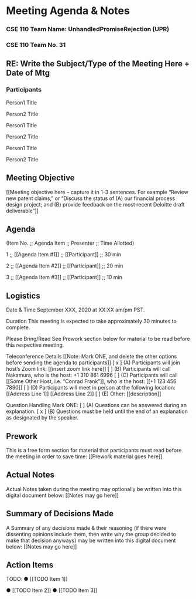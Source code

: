 # Meeting Agenda & Notes

### CSE 110 Team Name: UnhandledPromiseRejection (UPR)
### CSE 110 Team No. 31

## RE: Write the Subject/Type of the Meeting Here + Date of Mtg
### Participants

Person1
Title

Person2
Title	

Person1
Title

Person2
Title	

Person1
Title

Person2
Title

 
## Meeting Objective
[[Meeting objective here – capture it in 1-3 sentences. For example “Review new patent claims,” or “Discuss the status of (A) our financial process design project; and (B) provide feedback on the most recent Deloitte draft deliverable”]] 

## Agenda
(Item No.	;; Agenda Item ;;	Presenter ;; Time Allotted)

1 ;; [[Agenda Item #1]]	;; [[Participant]] ;; 30 min

2 ;; [[Agenda Item #2]]	;; [[Participant]] ;; 20 min

3 ;; [[Agenda Item #3]] ;; [[Participant]] ;; 10 min

## Logistics
Date & Time	September XXX, 2020 at XX:XX am/pm PST.

Duration	This meeting is expected to take approximately 30 minutes to complete.

Please Bring/Read	See Prework section below for material to be read before this respective meeting.

Teleconference Details
	[[Note: Mark ONE, and delete the other options before sending the agenda to participants]] 
[ x ] (A) Participants will join host’s Zoom link: 
              [[insert zoom link here]]
[   ] (B) Participants will call Nakamura, who is the host: 
              +1 310 861 6996
[    ] (C) Participants will call [[Some Other Host, i.e. “Conrad Frank”]], who is the host: 
              [[+1 123 456 7890]]
[    ] (D) Participants will meet in person at the following location:
             [[Address Line 1]]
             [[Address Line 2]]
[    ] (E) Other: [[description]]

Question Handling 	Mark ONE:
[    ] (A) Questions can be answered during an explanation.
[ x ] (B) Questions must be held until the end of an explanation as designated by the speaker.



## Prework
This is a free form section for material that participants must read before the meeting in order to save time:
[[Prework material goes here]]

## Actual Notes
Actual Notes taken during the meeting may optionally be written into this digital document below:
[[Notes may go here]]

## Summary of Decisions Made
A Summary of any decisions made & their reasoning (if there were dissenting opinions include them, then write why the group decided to make that decision anyways) may be written into this digital document below:
[[Notes may go here]]

## Action Items
TODO:
●	[[TODO Item 1]]  

●	[[TODO Item 2]]
●	[[TODO Item 3]]
